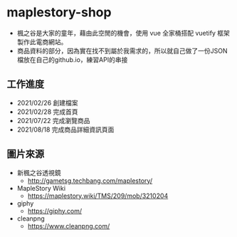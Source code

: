 # maplestory-shop
* 楓之谷是大家的童年，藉由此空閒的機會，使用 vue 全家桶搭配 vuetify 框架製作此電商網站。
* 商品資料的部分，因為實在找不到屬於我需求的，所以就自己做了一份JSON檔放在自己的github.io，練習API的串接


## 工作進度
* 2021/02/26 創建檔案
* 2021/02/28 完成首頁
* 2021/07/22 完成瀏覽商品
* 2021/08/18 完成商品詳細資訊頁面
## 圖片來源
* 新楓之谷透視鏡
  * http://gametsg.techbang.com/maplestory/
* MapleStory Wiki
  * https://maplestory.wiki/TMS/209/mob/3210204  
* giphy
  * https://giphy.com/
* cleanpng
  * https://www.cleanpng.com/